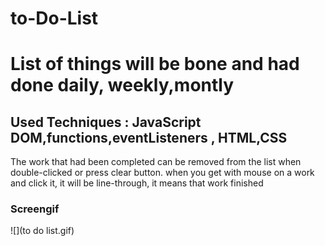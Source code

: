 # to-Do-List

<h1> List of  things will be bone and had done daily, weekly,montly</h1>
<h2> Used Techniques : JavaScript DOM,functions,eventListeners , HTML,CSS</h2>
The work that had been completed can be removed from the list when double-clicked or press clear button. when you get with mouse on a work and click it, it will be line-through, it means that work finished
<h3>Screengif</h3>
![](to do list.gif)